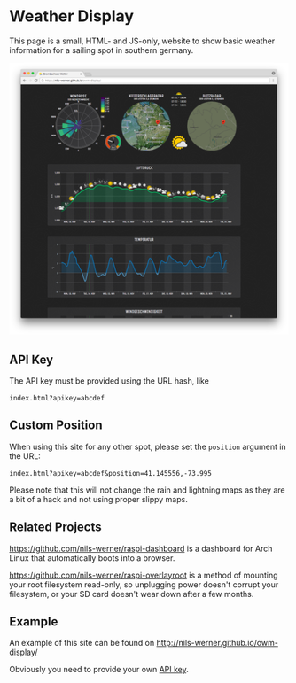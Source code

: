 Weather Display
===============

This page is a small, HTML- and JS-only, website to show basic weather information for a sailing spot in southern germany.

![Screenshot](img/screenshot.png)

## API Key

The API key must be provided using the URL hash, like

    index.html?apikey=abcdef

## Custom Position

When using this site for any other spot, please set the `position` argument in the URL:

    index.html?apikey=abcdef&position=41.145556,-73.995

Please note that this will not change the rain and lightning maps as they are
a bit of a hack and not using proper slippy maps.

## Related Projects

<https://github.com/nils-werner/raspi-dashboard> is a dashboard for Arch Linux that automatically
boots into a browser.

<https://github.com/nils-werner/raspi-overlayroot> is a method of mounting your root filesystem read-only,
so unplugging power doesn't corrupt your filesystem, or your SD card doesn't wear down after a few months.


## Example

An example of this site can be found on <http://nils-werner.github.io/owm-display/>

Obviously you need to provide your own [API key](https://darksky.net/dev/).
